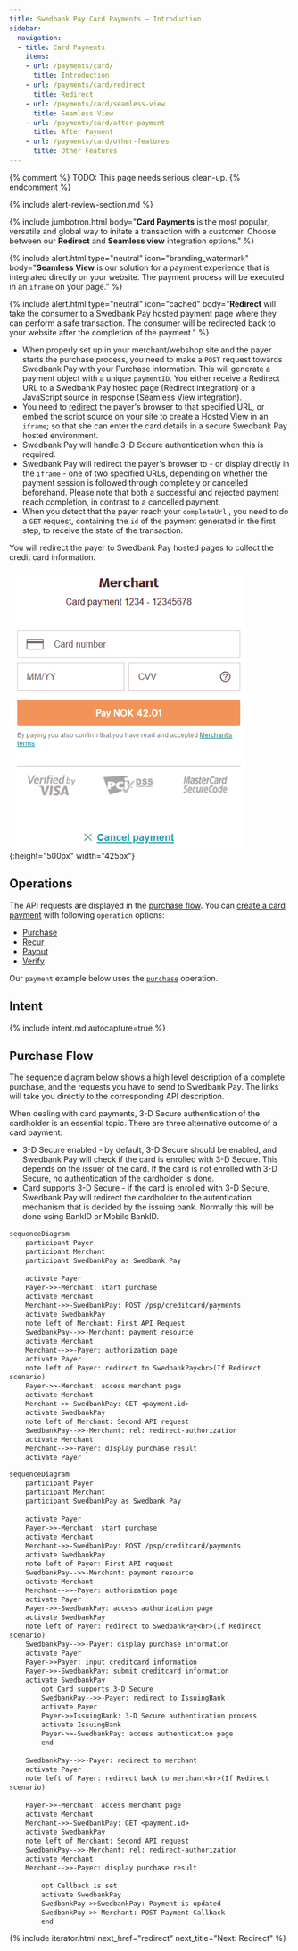 ```yaml
---
title: Swedbank Pay Card Payments – Introduction
sidebar:
  navigation:
  - title: Card Payments
    items:
    - url: /payments/card/
      title: Introduction
    - url: /payments/card/redirect
      title: Redirect
    - url: /payments/card/seamless-view
      title: Seamless View
    - url: /payments/card/after-payment
      title: After Payment
    - url: /payments/card/other-features
      title: Other Features
---
```


{% comment %}
TODO: This page needs serious clean-up.
{% endcomment %}

{% include alert-review-section.md %}

{% include jumbotron.html body="**Card Payments** is the most popular, versatile
and global way to initate a transaction with a customer. Choose between our
**Redirect** and **Seamless view** integration options." %}

{% include alert.html type="neutral"
                      icon="branding_watermark"
                      body="**Seamless View** is our solution for a payment
                      experience that is integrated directly on your website.
                      The payment process will be executed in an `iframe` on
                      your page." %}

{% include alert.html type="neutral"
                      icon="cached"
                      body="**Redirect** will take the consumer to a Swedbank
                      Pay hosted payment page where they can perform a safe
                      transaction. The consumer will be redirected back to your
                      website after the completion of the payment." %}

* When properly set up in your merchant/webshop site and the payer starts the
  purchase process, you need to make a `POST` request towards Swedbank Pay with
  your Purchase information. This will generate a payment object with a unique
  `paymentID`. You either receive a Redirect URL to a Swedbank Pay hosted
  page (Redirect integration) or a JavaScript source in response (Seamless View
  integration).
* You need to [redirect][redirect] the payer's browser to that specified URL, or
  embed the script source on your site to create a Hosted View in an `iframe`;
  so that she can enter the card details in a secure Swedbank Pay hosted
  environment.
* Swedbank Pay will handle 3-D Secure authentication when this is required.
* Swedbank Pay will redirect the payer's browser to - or display directly in the
  `iframe` - one of two specified URLs, depending on whether the payment session
  is followed through completely or cancelled beforehand. Please note that both
  a successful and rejected payment reach completion, in contrast to a cancelled
  payment.
* When you detect that the payer reach your `completeUrl` , you need to do a
  `GET` request, containing the `id` of the payment generated in the first step,
  to receive the state of the transaction.

You will redirect the payer to Swedbank Pay hosted pages to collect the credit
card information.

![screenshot of the redirect card payment page][card-payment]{:height="500px" width="425px"}

## Operations

The API requests are displayed in the [purchase flow](#purchase-flow).
You can [create a card payment][create-payment] with following `operation`
options:

* [Purchase][purchase]
* [Recur][recur]
* [Payout][payout]
* [Verify][verify]

Our `payment` example below uses the [`purchase`][purchase] operation.

## Intent

{% include intent.md autocapture=true %}

## Purchase Flow

The sequence diagram below shows a high level description of a complete
purchase, and the requests you have to send to Swedbank Pay. The links will
take you directly to the corresponding API description.

When dealing with card payments, 3-D Secure authentication of the
cardholder is an essential topic. There are three alternative outcome of a
card payment:

* 3-D Secure enabled - by default, 3-D Secure should be enabled, and Swedbank Pay
  will check if the card is enrolled with 3-D Secure. This depends on the issuer
  of the card. If the card is not enrolled with 3-D Secure, no authentication of
  the cardholder is done.
* Card supports 3-D Secure - if the card is enrolled with 3-D Secure, Swedbank Pay
  will redirect the cardholder to the autentication mechanism that is decided
  by the issuing bank. Normally this will be done using BankID or Mobile
  BankID.

```mermaid
sequenceDiagram
    participant Payer
    participant Merchant
    participant SwedbankPay as Swedbank Pay

    activate Payer
    Payer->>-Merchant: start purchase
    activate Merchant
    Merchant->>-SwedbankPay: POST /psp/creditcard/payments
    activate SwedbankPay
    note left of Merchant: First API Request
    SwedbankPay-->>-Merchant: payment resource
    activate Merchant
    Merchant-->>-Payer: authorization page
    activate Payer
    note left of Payer: redirect to SwedbankPay<br>(If Redirect scenario)
    Payer->>-Merchant: access merchant page
    activate Merchant
    Merchant->>-SwedbankPay: GET <payment.id>
    activate SwedbankPay
    note left of Merchant: Second API request
    SwedbankPay-->>-Merchant: rel: redirect-authorization
    activate Merchant
    Merchant-->>-Payer: display purchase result
    activate Payer
```

```mermaid
sequenceDiagram
    participant Payer
    participant Merchant
    participant SwedbankPay as Swedbank Pay

    activate Payer
    Payer->>-Merchant: start purchase
    activate Merchant
    Merchant->>-SwedbankPay: POST /psp/creditcard/payments
    activate SwedbankPay
    note left of Payer: First API request
    SwedbankPay-->>-Merchant: payment resource
    activate Merchant
    Merchant-->>-Payer: authorization page
    activate Payer
    Payer->>-SwedbankPay: access authorization page
    activate SwedbankPay
    note left of Payer: redirect to SwedbankPay<br>(If Redirect scenario)
    SwedbankPay-->>-Payer: display purchase information
    activate Payer
    Payer->>Payer: input creditcard information
    Payer->>-SwedbankPay: submit creditcard information
    activate SwedbankPay
        opt Card supports 3-D Secure
        SwedbankPay-->>-Payer: redirect to IssuingBank
        activate Payer
        Payer->>IssuingBank: 3-D Secure authentication process
        activate IssuingBank
        Payer->>-SwedbankPay: access authentication page
        end

    SwedbankPay-->>-Payer: redirect to merchant
    activate Payer
    note left of Payer: redirect back to merchant<br>(If Redirect scenario)

    Payer->>-Merchant: access merchant page
    activate Merchant
    Merchant->>-SwedbankPay: GET <payment.id>
    activate SwedbankPay
    note left of Merchant: Second API request
    SwedbankPay-->>-Merchant: rel: redirect-authorization
    activate Merchant
    Merchant-->>-Payer: display purchase result

        opt Callback is set
        activate SwedbankPay
        SwedbankPay->>SwedbankPay: Payment is updated
        SwedbankPay->>-Merchant: POST Payment Callback
        end
```

{% include iterator.html  next_href="redirect" next_title="Next: Redirect" %}

[card-payment]: /assets/img/payments/card-payment.png
[cancel]: /payments/card/after-payment#cancellations
[capture]: /payments/card/after-payment#capture
[redirect]: /payments/card/redirect
[create-payment]: /payments/card/other-features#create-payment
[purchase]: /payments/card/other-features#purchase
[recur]: /payments/card/other-features#recur
[payout]: /payments/card/other-features#payout
[verify]: /payments/card/other-features#verify
